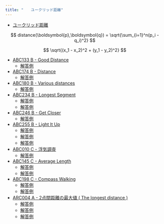 ```yaml
---
title: "　　ユークリッド距離"
---
```


* [ユークリッド距離](https://ja.wikipedia.org/wiki/%E3%83%A6%E3%83%BC%E3%82%AF%E3%83%AA%E3%83%83%E3%83%89%E8%B7%9D%E9%9B%A2)

$$
distance(\boldsymbol{p},\boldsymbol{q}) = \sqrt{\sum_{i=1}^n(p_i - q_i)^2}
$$

$$
\sqrt{(x_1 - x_2)^2 + (y_1 - y_2)^2}
$$

- [ABC133 B - Good Distance](https://atcoder.jp/contests/abc133/tasks/abc133_b)
    - [解答例](https://atcoder.jp/contests/abc133/submissions/19293366)
- [ABC174 B - Distance](https://atcoder.jp/contests/abc174/tasks/abc174_b)
    - [解答例](https://atcoder.jp/contests/abc174/submissions/15595984)
- [ABC180 B - Various distances](https://atcoder.jp/contests/abc180/tasks/abc180_b)
    - [解答例](https://atcoder.jp/contests/abc180/submissions/35453803)
- [ABC234 B - Longest Segment](https://atcoder.jp/contests/abc234/tasks/abc234_b)
    - [解答例](https://atcoder.jp/contests/abc234/submissions/28890399)
    - [解答例](https://atcoder.jp/contests/abc234/submissions/28890536)
- [ABC246 B - Get Closer](https://atcoder.jp/contests/abc246/tasks/abc246_b)
    - [解答例](https://atcoder.jp/contests/abc246/submissions/30747063)
- [ABC255 B - Light It Up](https://atcoder.jp/contests/abc255/tasks/abc255_b)
    - [解答例](https://atcoder.jp/contests/abc255/submissions/32940485)
    - [解答例](https://atcoder.jp/contests/abc255/submissions/32940856)
    - [解答例](https://atcoder.jp/contests/abc255/submissions/32941086)
- [ABC010 C - 浮気調査](https://atcoder.jp/contests/abc010/tasks/abc010_3)
    - [解答例](https://atcoder.jp/contests/abc010/submissions/37119830)
- [ABC145 C - Average Length](https://atcoder.jp/contests/abc145/tasks/abc145_c)
    - [解答例](https://atcoder.jp/contests/abc145/submissions/18355926)
    - [解答例](https://atcoder.jp/contests/abc145/submissions/18294657)
- [ABC198 C - Compass Walking](https://atcoder.jp/contests/abc198/tasks/abc198_c)
    - [解答例](https://atcoder.jp/contests/abc198/submissions/29847931)
    - [解答例](https://atcoder.jp/contests/abc198/submissions/29848054)
- [ARC004 A - 2点間距離の最大値 ( The longest distance )](https://atcoder.jp/contests/arc004/tasks/arc004_1)
    - [解答例](https://atcoder.jp/contests/arc004/submissions/19375481)
    - [解答例](https://atcoder.jp/contests/arc004/submissions/19375593)
    - [解答例](https://atcoder.jp/contests/arc004/submissions/19375546)